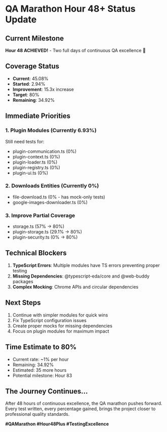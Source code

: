 # QA Marathon Hour 48+ Status Update

## Current Milestone
**Hour 48 ACHIEVED!** - Two full days of continuous QA excellence 🎉

## Coverage Status
- **Current**: 45.08% 
- **Started**: 2.94%
- **Improvement**: 15.3x increase
- **Target**: 80%
- **Remaining**: 34.92%

## Immediate Priorities

### 1. Plugin Modules (Currently 6.93%)
Still need tests for:
- plugin-communication.ts (0%)
- plugin-context.ts (0%)
- plugin-loader.ts (0%)
- plugin-registry.ts (0%)
- plugin-ui.ts (0%)

### 2. Downloads Entities (Currently 0%)
- file-download.ts (0% - has mock-only tests)
- google-images-downloader.ts (0%)

### 3. Improve Partial Coverage
- storage.ts (57% → 80%)
- plugin-storage.ts (29.1% → 80%)
- plugin-security.ts (0% → 80%)

## Technical Blockers
1. **TypeScript Errors**: Multiple modules have TS errors preventing proper testing
2. **Missing Dependencies**: @typescript-eda/core and @web-buddy packages
3. **Complex Mocking**: Chrome APIs and circular dependencies

## Next Steps
1. Continue with simpler modules for quick wins
2. Fix TypeScript configuration issues
3. Create proper mocks for missing dependencies
4. Focus on plugin modules for maximum impact

## Time Estimate to 80%
- Current rate: ~1% per hour
- Remaining: 34.92%
- Estimated: 35 more hours
- Potential milestone: Hour 83

## The Journey Continues...
After 48 hours of continuous excellence, the QA marathon pushes forward. Every test written, every percentage gained, brings the project closer to professional quality standards.

**#QAMarathon #Hour48Plus #TestingExcellence**